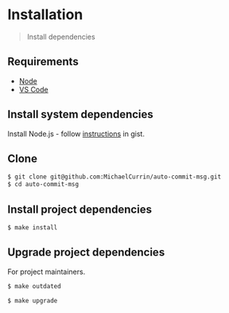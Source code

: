 # Installation
> Install dependencies


## Requirements

- [Node](nodejs.org/)
- [VS Code](https://code.visualstudio.com/)


## Install system dependencies

Install Node.js - follow [instructions](https://gist.github.com/MichaelCurrin/aa1fc56419a355972b96bce23f3bccba) in gist.


## Clone

```sh
$ git clone git@github.com:MichaelCurrin/auto-commit-msg.git
$ cd auto-commit-msg
```


## Install project dependencies

```sh
$ make install
```

## Upgrade project dependencies

For project maintainers.

```sh
$ make outdated
```

```sh
$ make upgrade
```
